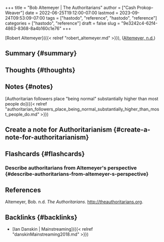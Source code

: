 +++
title = "Bob Altemeyer | The Authoritarians"
author = ["Cash Prokop-Weaver"]
date = 2022-06-25T19:12:00-07:00
lastmod = 2023-09-24T09:53:09-07:00
tags = ["hastodo", "reference", "hastodo", "reference"]
categories = ["hastodo", "reference"]
draft = false
slug = "9e3242c4-62f4-4863-8368-8a4b160c1e76"
+++

[Robert Altemeyer]({{< relref "robert_altemeyer.md" >}}), (<a href="#citeproc_bib_item_1">Altemeyer, n.d.</a>)


## Summary {#summary}


## Thoughts {#thoughts}


## Notes {#notes}

[Authoritarian followers place "being normal" substantially higher than most people do]({{< relref "authoritarian_followers_place_being_normal_substantially_higher_than_most_people_do.md" >}})


## Create a note for Authoritarianism {#create-a-note-for-authoritarianism}


## Flashcards {#flashcards}


### Describe authoritarians from Altemeyer's perspective {#describe-authoritarians-from-altemeyer-s-perspective}

## References

<style>.csl-entry{text-indent: -1.5em; margin-left: 1.5em;}</style><div class="csl-bib-body">
  <div class="csl-entry"><a id="citeproc_bib_item_1"></a>Altemeyer, Bob. n.d. <i>The Authoritarians</i>. <a href="http://theauthoritarians.org">http://theauthoritarians.org</a>.</div>
</div>


## Backlinks {#backlinks}

-   [Ian Danskin | Mainstreaming]({{< relref "danskinMainstreaming2018.md" >}})
